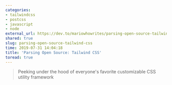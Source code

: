 ```yaml
---
categories:
- tailwindcss
- postcss
- javascript
- node
external_url: https://dev.to/mariowhowrites/parsing-open-source-tailwind-css-39j7
shared: true
slug: parsing-open-source-tailwind-css
time: 2019-07-31 14:04:18
title: 'Parsing Open Source: Tailwind CSS'
toread: true
---
```


> Peeking under the hood of everyone's favorite customizable CSS utility framework